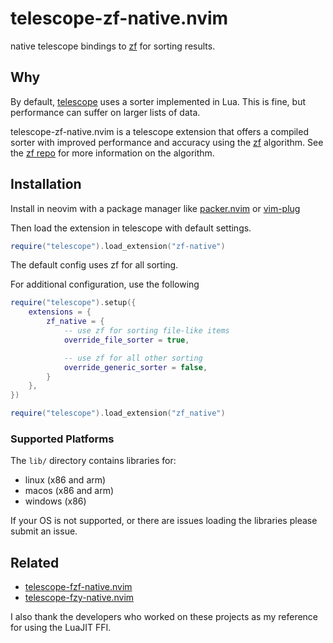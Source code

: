 # telescope-zf-native.nvim

native telescope bindings to [zf](https://github.com/natecraddock/zf) for
sorting results.

## Why

By default, [telescope](https://github.com/nvim-telescope/telescope.nvim) uses a
sorter implemented in Lua. This is fine, but performance can suffer on larger
lists of data.

telescope-zf-native.nvim is a telescope extension that offers a compiled sorter
with improved performance and accuracy using the
[zf](https://github.com/natecraddock/zf) algorithm. See the [zf
repo](https://github.com/natecraddock/zf) for more information on the algorithm.

## Installation

Install in neovim with a package manager like
[packer.nvim](https://github.com/wbthomason/packer.nvim) or
[vim-plug](https://github.com/junegunn/vim-plug)

Then load the extension in telescope with default settings.

```lua
require("telescope").load_extension("zf-native")
```

The default config uses zf for all sorting.

For additional configuration, use the following

```lua
require("telescope").setup({
    extensions = {
        zf_native = {
            -- use zf for sorting file-like items
            override_file_sorter = true,

            -- use zf for all other sorting
            override_generic_sorter = false,
        }
    },
})

require("telescope").load_extension("zf_native")
```

### Supported Platforms

The `lib/` directory contains libraries for:
* linux (x86 and arm)
* macos (x86 and arm)
* windows (x86)

If your OS is not supported, or there are issues loading the libraries please
submit an issue.

## Related

* [telescope-fzf-native.nvim](https://github.com/nvim-telescope/telescope-fzf-native.nvim)
* [telescope-fzy-native.nvim](https://github.com/nvim-telescope/telescope-fzy-native.nvim)

I also thank the developers who worked on these projects as my reference for
using the LuaJIT FFI.
